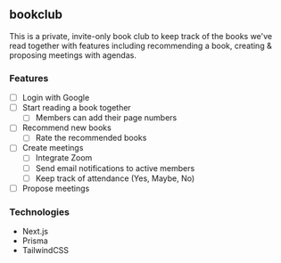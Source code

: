## bookclub

This is a private, invite-only book club to keep track of the books we've read together with features including recommending a book, creating & proposing meetings with agendas.

### Features

- [ ] Login with Google
- [ ] Start reading a book together
  - [ ] Members can add their page numbers
- [ ] Recommend new books
  - [ ] Rate the recommended books
- [ ] Create meetings
  - [ ] Integrate Zoom
  - [ ] Send email notifications to active members
  - [ ] Keep track of attendance (Yes, Maybe, No)
- [ ] Propose meetings

### Technologies

- Next.js
- Prisma
- TailwindCSS
